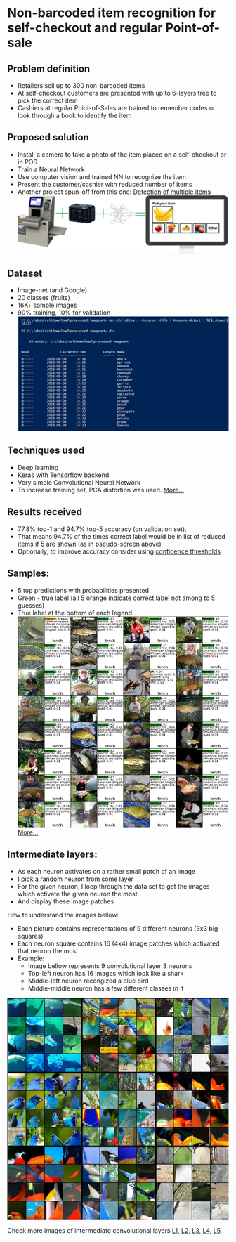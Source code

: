 # Non-barcoded item recognition for self-checkout and regular Point-of-sale


## Problem definition
- Retailers sell up to 300 non-barcoded items
- At self-checkout customers are presented with up to 6-layers tree to pick the correct item
- Cashiers at regular Point-of-Sales are trained to remember codes or look through a book to identify the item

## Proposed solution
- Install a camera to take a photo of the item placed on a self-checkout or in POS
- Train a Neural Network 
- Use computer vision and trained NN to recognize the item
- Present the customer/cashier with reduced number of items
- Another project spun-off from this one: [Detection of multiple items](Detection.md)
![alt text](Visuals/Concept.jpg "")

## Dataset
- Image-net (and Google)
- 20 classes (fruits)
- 16K+ sample images
- 90% training, 10% for validation
![alt text](Visuals/Classes_And_Counts.jpg "")

## Techniques used
- Deep learning
- Keras with Tensorflow backend
- Very simple Convolutional Neural Network
- To increase training set, PCA distortion was used. [More...](PcaDistort.md)

## Results received
- 77.8% top-1 and 94.7% top-5 accuracy (on validation set). 
- That means 94.7% of the times correct label would be in list of reduced items if 5 are shown (as in pseudo-screen above)
- Optionally, to improve accuracy consider using [confidence thresholds](ConfidenceThreshold.md)

## Samples: 
- 5 top predictions with probabilities presented
- Green - true label (all 5 orange indicate correct label not among to 5 guesses)
- True label at the bottom of each legend
![alt text](Visuals/PredConfidence/top5_1.jpg "")
[More...](TopPredictions.md)


## Intermediate layers: 
- As each neuron activates on a rather small patch of an image
- I pick a random neuron from some layer
- For the given neuron, I loop through the data set to get the images which activate the given neuron the most
- And display these image patches

How to understand the images bellow:
- Each picture contains representations of 9 different neurons (3x3 big squares)
- Each neuron square contains 16 (4x4) image patches which activated that neuron the most
- Example:
  - Image bellow represents 9 convolutional layer 3 neurons
  - Top-left neuron has 16 images which look like a shark
  - Middle-left neuron recongized a blue bird
  - Middle-middle neuron has a few different classes in it

![alt text](Visuals/V40/L3/interim_19.jpg "")

Check more images of intermediate convolutional layers [L1](L1_intermediate.md), [L2](L2_intermediate.md), [L3](L3_intermediate.md), [L4](L4_intermediate.md), [L5](L5_intermediate.md).